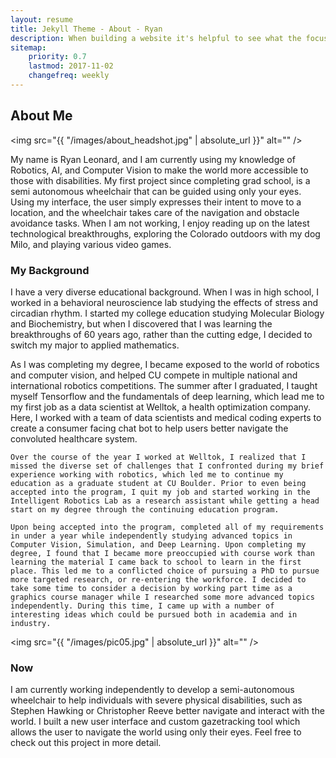 ```yaml
---
layout: resume
title: Jekyll Theme - About - Ryan
description: When building a website it's helpful to see what the focus of your site is. This page is an example of how to show a website's focus.
sitemap:
    priority: 0.7
    lastmod: 2017-11-02
    changefreq: weekly
---
```

## About Me

<span class="image right"><img src="{{ "/images/about_headshot.jpg" | absolute_url }}" alt="" /></span>

My name is Ryan Leonard, and I am currently using my knowledge of Robotics, AI, and Computer Vision to make the world more accessible to those with disabilities. My first project since completing grad school, is a semi autonomous wheelchair that can be guided using only your eyes. Using my interface, the user simply expresses their intent to move to a location, and the wheelchair takes care of the navigation and obstacle avoidance tasks. When I am not working, I enjoy reading up on the latest technological breakthroughs, exploring the Colorado outdoors with my dog Milo, and playing various video games.

### My Background
<div class="box">
  <p>
    I have a very diverse educational background. When I was in high school, I worked in a behavioral neuroscience lab studying the effects of stress and circadian rhythm. I started my college education studying Molecular Biology and Biochemistry, but when I discovered that I was learning the breakthroughs of 60 years ago, rather than the cutting edge, I decided to switch my major to applied mathematics. 
</p>
<p>
    As I was completing my degree, I became exposed to the world of robotics and computer vision, and helped CU compete in multiple national and international robotics competitions. The summer after I graduated, I taught myself Tensorflow and the fundamentals of deep learning, which lead me to my first job as a data scientist at Welltok, a health optimization company. Here, I worked with a team of data scientists and medical coding experts to create a consumer facing chat bot to help users better navigate the convoluted healthcare system.
</p>
<p>

    Over the course of the year I worked at Welltok, I realized that I missed the diverse set of challenges that I confronted during my brief experience working with robotics, which led me to continue my education as a graduate student at CU Boulder. Prior to even being accepted into the program, I quit my job and started working in the Intelligent Robotics Lab as a research assistant while getting a head start on my degree through the continuing education program.
</p>
<p>

    Upon being accepted into the program, completed all of my requirements in under a year while independently studying advanced topics in Computer Vision, Simulation, and Deep Learning. Upon completing my degree, I found that I became more preoccupied with course work than learning the material I came back to school to learn in the first place. This led me to a conflicted choice of pursuing a PhD to pursue more targeted research, or re-entering the workforce. I decided to take some time to consider a decision by working part time as a graphics course manager while I researched some more advanced topics independently. During this time, I came up with a number of interesting ideas which could be pursued both in academia and in industry.
</p>
</div>

<span class="image left"><img src="{{ "/images/pic05.jpg" | absolute_url }}" alt="" /></span>

### Now
I am currently working independently to develop a semi-autonomous wheelchair to help individuals with severe physical disabilities, such as Stephen Hawking or Christopher Reeve better navigate and interact with the world. I built a new user interface and custom gazetracking tool which allows the user to navigate the world using only their eyes. Feel free to check out this project in more detail.
